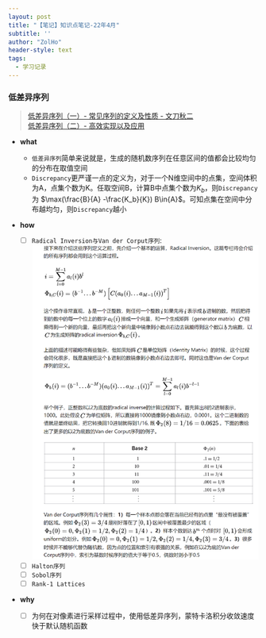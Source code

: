 ```yaml
---
layout: post
title: "【笔记】知识点笔记-22年4月"
subtitle: ''
author: "ZolHo"
header-style: text
tags:
  - 学习记录
---
```


### 低差异序列

> [低差异序列（一）- 常见序列的定义及性质 - 文刀秋二](https://zhuanlan.zhihu.com/p/20197323)  
> [低差异序列（二）- 高效实现以及应用](https://zhuanlan.zhihu.com/p/20374706)

- **what**
  - `低差异序列`简单来说就是，生成的随机数序列在任意区间的值都会比较均匀的分布在取值空间
  - `Discrepancy`更严谨一点的定义为，对于一个N维空间中的点集，空间体积为A，点集个数为K。任取空间B，计算B中点集个数为$K_b$，则`Discrepancy`为 $\max(\frac{B}{A} -\frac{K_b}{K}) B\in{A}$。可知点集在空间中分布越均匀，则`Discrepancy`越小

- **how**
  - [ ] `Radical Inversion与Van der Corput序列`:![Radical Inversion与Van der Corput序列](/img/note/2022-04-15-21-19-46.png)
  - [ ] `Halton序列`
  - [ ] `Sobol序列`
  - [ ] `Rank-1 Lattices`

- **why**
  - [ ] 为何在对像素进行采样过程中，使用低差异序列，蒙特卡洛积分收敛速度快于默认随机函数
